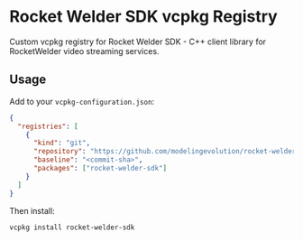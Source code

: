 # Rocket Welder SDK vcpkg Registry

Custom vcpkg registry for Rocket Welder SDK - C++ client library for RocketWelder video streaming services.

## Usage

Add to your `vcpkg-configuration.json`:

```json
{
  "registries": [
    {
      "kind": "git",
      "repository": "https://github.com/modelingevolution/rocket-welder-sdk-vcpkg-registry",
      "baseline": "<commit-sha>",
      "packages": ["rocket-welder-sdk"]
    }
  ]
}
```

Then install:
```bash
vcpkg install rocket-welder-sdk
```
